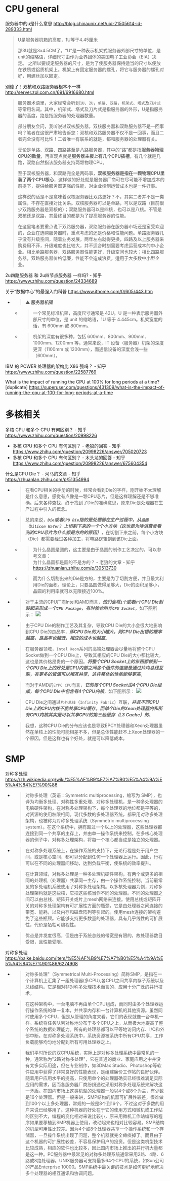 
# CPU general

服务器中的u是什么意思 http://blog.chinaunix.net/uid-21505614-id-289333.html
> U是服务器机箱的高度，1U等于4.45厘米
>
> 那3U就是3x4.5CM了。“U”是一种表示机架式服务器外部尺寸的单位，是unit的缩略语，详细尺寸由作为业界团体的美国电子工业协会（EIA）决定。 之所以要规定服务器的尺寸，是为了使服务器保持适当的尺寸以便放在铁质或铝质机架上。机架上有固定服务器的螺孔，将它与服务器的螺孔对好，用螺丝加以固定。 

别傻了！双核和双路服务器根本不一样 http://server.zol.com.cn/691/6916680.html
> 服务器术语里，大家经常会听到`1U`、`2U`，`单路`、`双路`，`机架式`、`塔式`及`刀片式`等常用名词。其中，机架式、塔式及刀片式是指服务器的外形，U是指服务器的高度，路是指服务器的处理器数量。
>
> 部分朋友会问，我听说过双核服务器，双核服务器和双路服务器不是一回事吗？笔者在这很严肃地告诉您：双核和双路服务器不仅不是一回事，而且二者完全没有可比性！二者唯一有联系的就是，都和服务器的处理器有关。
>
> 无论是单路、双路、四路甚至是八路服务器，其中的“路”都是指**服务器物理CPU的数量**，再直观点就是**服务器主板上有几个CPU插槽**，有几个就是几路，双路自然指该服务器支持两颗物理CPU。
>
> 至于双核服务器，和双路完全是两码事，**双核服务器是指在一颗物理CPU里装了两个CPU核心**，这样做的好处就是服务器厂商可在尽可能不增加成本的前提下，提供给服务器更强的性能，对企业控制运营成本也是一件好事。
>
> 这样说的话是不是意味着双核服务器比双路更好？不，其实二者并不是一类属性，不存在直接对比关系。双核服务器可以是单路，可以是双路（目前很少双路服务器是双核的）；双路服务器可以是四核，也可以是八核。不管是双核还是双路，其最终目的都是为了提高服务器的性能。
> 
> 在这里笔者要重点说下双路服务器，双路服务器在服务器市场还是蛮受欢迎的，企业在选购服务器时，重点考虑的还是价格和性能问题。单路服务器几乎没有升级空间，随着业务发展，两年左右就得更换，四路及以上服务器采购费用不菲，升级难度也比较大，并不适合时刻需要考虑运营成本的中小企业。相比单路服务器，双路服务器性能更好，升级空间也较大；相比四路服务器，双路服务器价格低廉，性能不会造成浪费，适用于大多数中小型企业。

2u四路服务器 和 2u四节点服务器 一样吗? - 知乎 https://www.zhihu.com/question/24334689

关于“数据中心”的最强入门科普 https://www.ithome.com/0/605/443.htm
- > **▲ 服务器机架**
  * > 一个常见标准机架，高度尺寸通常是 42U。U 是一种表示服务器外部尺寸的单位，是 unit 的缩略语，1U 等于 4.445cm。机架宽度的话，有 600mm 或 800mm。
  * > 机架的深度有很多种，包括 600mm、800mm、900mm、1000mm、1200mm 等。通常来说，IT 设备（服务器）机架的深度更深（1100mm 或 1200mm），而通信设备的深度会浅一些（600mm）。

IBM 的 POWER 处理器的架构比 X86 强吗？ - 知乎 https://www.zhihu.com/question/22587769

What is the impact of running the CPU at 100% for long periods at a time? [duplicate] https://superuser.com/questions/431309/what-is-the-impact-of-running-the-cpu-at-100-for-long-periods-at-a-time

# 多核相关

多核 CPU 和多个 CPU 有何区别？ - 知乎 https://www.zhihu.com/question/20998226
- 多核 CPU 和多个 CPU 有何区别？ - 老狼的回答 - 知乎 https://www.zhihu.com/question/20998226/answer/705020723
- 多核 CPU 和多个 CPU 有何区别？ - 木头龙的回答 - 知乎 https://www.zhihu.com/question/20998226/answer/675604354

什么是CPU Die？ - 河马的文章 - 知乎 https://zhuanlan.zhihu.com/p/51354994
- > 在看CPU相关的手册的时候，经常会看到Die的字样，刚开始不太理解是什么意思，感觉有点像是一颗CPU芯片，但是这样理解还是不够准确。后来各种查找，终于找到了Die的准确意思，原来Die是处理器在生产过程中引入的概念。
- > 总的来说，***`Die`或者`CPU Die`指的是处理器在生产过程中，从`晶圆`（`Silicon Wafer`）上切割下来的一个个小方块（这也是为啥消费者看到的CPU芯片为什么都是方的的原因）***，在切割下来之前，每个小方块（Die）都需要经过各种加工，将电路逻辑刻到该Die上面。
  * > 为什么晶圆是圆的，这主要是由于晶圆的制作工艺决定的，可以参考文章： <br> 为什么晶圆都是圆的不是方的？ - 老狼的文章 - 知乎 https://zhuanlan.zhihu.com/p/30513730
  * > 而为什么切割出来的Die是方的，主要是为了切割方便，并且最大利用Die的面积。理论上，只要晶圆做得足够大，Die的面积足够小，晶圆的利用率就可以无限接近100%。
- > 对于主流的CPU厂商Intel和AMD而言，***他们会将`1个`或者`N个`CPU Die封装起来形成一个`CPU Package`，有时候也叫作`CPU Socket`***，如下图所示： ![](https://pic3.zhimg.com/80/v2-c43566675e30ce8f5262c15c907a8462_1440w.jpg)
- > 由于CPU Die的制作工艺及其复杂，导致CPU Die的大小会很大地影响到CPU Die的良品率，***即CPU Die的大小越大，则CPU Die出错的概率越高，良品率也越低，相应的成本也越高***。
- > 在服务器领域，`Intel Xeon`系列的高端处理器会尽量地将整个CPU Socket做到一个CPU Die上，导致其相应的CPU Die的大小都比较大，这也是其价格昂贵的一个原因。***将整个CPU Socket上的东西都做到一个CPU Die上的好处是CPU内部之间各个组件的连接是通过片内总线互联，有更多的资源可以相互共享，这样整体的性能能够更高***。
- > 而对于AMD的`EYPC CPU`而言，***它的每个CPU Socket由4个CPU Die组成，每个CPU Die中包含有4个CPU内核***，如下图所示： ![](https://pic2.zhimg.com/80/v2-51baf477232ec9265d7616fa84b83175_1440w.jpg)
- > CPU Die之间通过`片外总线`（`Infinity Fabric`）互联，***并且不同CPU Die上的CPU内核不能共享CPU缓存，而单个Die的Xeon处理器内和所有CPU内核其实是可以共享CPU的第三级缓存（L3 Cache）的***。
- > 我想，这种CPU Die的分布应该也是导致EPCY处理器和Xeon处理器虽然在单核上的性能可能相差不多，但是总体性能赶不上Xeon处理器的一个原因。但是这样也有个好处，就是可以降低成本。

# SMP

对称多处理 https://zh.wikipedia.org/wiki/%E5%AF%B9%E7%A7%B0%E5%A4%9A%E5%A4%84%E7%90%86
- > 对称多处理（英语：Symmetric multiprocessing，缩写为 SMP），也译为均衡多处理、对称性多重处理、对称多处理机，是一种多处理器的电脑硬件架构，在对称多处理架构下，每个处理器的地位都是平等的，对资源的使用权限相同。现代多数的多处理器系统，都采用对称多处理架构，也被称为对称多处理系统（Symmetric multiprocessing system）。在这个系统中，拥有超过一个以上的处理器，这些处理器都连接到同一个共享的主存上，并由单一操作系统来控制。在多核心处理器的例子中，对称多处理架构，将每一个核心都当成是独立的处理器。
- > 在对称多处理系统上，在操作系统的支持下，无论行程是处于用户空间，或是核心空间，都可以分配到任何一个处理器上运行。因此，行程可以在不同的处理器间移动，达到负载平衡，使系统的效率提升。
- > 在计算领域，对称多处理是一种多处理机硬件架构，有两个或更多的相同的处理机（处理器）共享同一主存，由一个操作系统控制。当前最常见的多处理机系统使用了对称多处理架构。以多核处理器为例，对称多处理架构就是这些核，它把这些核当作不同的处理器。不同的处理器之间可以由总线、矩阵开关或片上mesh网络来连接。使用总线或矩阵开关的对称多处理架构有可扩展性方面的瓶颈，它是由处理器之间连接的带宽、能耗，以及内存和磁盘阵列等引起的。使用mesh连接的架构避免了这些瓶颈。它能够支持更多数量的处理器，具有几乎线性的可扩展性，代价是牺牲可编程性。
- > 优点是并发度很高，但是由于系统总线的带宽是有限的，故处理器数目受限，且性能受限。

对称多处理 https://baike.baidu.com/item/%E5%AF%B9%E7%A7%B0%E5%A4%9A%E5%A4%84%E7%90%86/6274908
- > 对称多处理"（Symmetrical Multi-Processing）简称SMP，是指在一个计算机上汇集了一组处理器(多CPU),各CPU之间共享内存子系统以及总线结构。它是相对非对称多处理技术而言的、应用十分广泛的并行技术。
- > 在这种架构中，一台电脑不再由单个CPU组成，而同时由多个处理器运行操作系统的单一复本，并共享内存和一台计算机的其他资源。虽然同时使用多个CPU，但是从管理的角度来看，它们的表现就像一台单机一样。系统将任务队列对称地分布于多个CPU之上，从而极大地提高了整个系统的数据处理能力。所有的处理器都可以平等地访问内存、I/O和外部中断。在对称多处理系统中，系统资源被系统中所有CPU共享，工作负载能够均匀地分配到所有可用处理器之上。
- > 我们平时所说的双CPU系统，实际上是对称多处理系统中最常见的一种，通常称为"2路对称多处理"，它在普通的商业、家庭应用之中并没有太多实际用途，但在专业制作，如3DMax Studio、Photoshop等软件应用中获得了非常良好的性能表现，是组建廉价工作站的良好伙伴。随着用户应用水平的提高，只使用单个的处理器确实已经很难满足实际应用的需求，因而各服务器厂商纷纷通过采用对称多处理系统来解决这一矛盾。在国内市场上这类机型的处理器一般以4个或8个为主，有少数是16个处理器。但是一般来讲，SMP结构的机器可扩展性较差，很难做到100个以上多处理器，常规的一般是8个到16个，不过这对于多数的用户来说已经够用了。这种机器的好处在于它的使用方式和微机或工作站的区别不大，编程的变化相对来说比较小，原来用微机工作站编写的程序如果要移植到SMP机器上使用，改动起来也相对比较容易。SMP结构的机型可用性比较差。因为4个或8个处理器共享一个操作系统和一个存储器，一旦操作系统出现了问题，整个机器就完全瘫痪掉了。而且由于这个机器的可扩展性较差，不容易保护用户的投资。但是这类机型技术比较成熟，相应的软件也比较多，因此国内市场上推出的并行机大量都是这一种。PC服务器中最常见的对称多处理系统通常采用2路、4路、6路或8路处理器。UNIX服务器可支持最多64个CPU的系统，如Sun公司的产品Enterprise 10000。SMP系统中最关键的技术是如何更好地解决多个处理器的相互通讯和协调问题。

